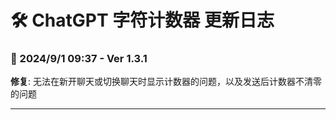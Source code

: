 # **🛠️ ChatGPT 字符计数器 更新日志**

### **📅 2024/9/1 09:37 - Ver 1.3.1**
**修复**: 无法在新开聊天或切换聊天时显示计数器的问题，以及发送后计数器不清零的问题

---
